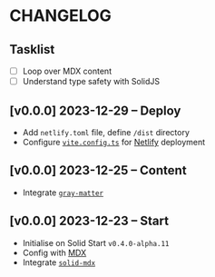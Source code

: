 # CHANGELOG

## Tasklist

- [ ] Loop over MDX content
- [ ] Understand type safety with SolidJS

## [v0.0.0] 2023-12-29 – Deploy

- Add `netlify.toml` file, define `/dist` directory
- Configure [`vite.config.ts`](https://start.solidjs.com/api/vite) for [Netlify](https://www.netlify.com/) deployment

## [v0.0.0] 2023-12-25 – Content

- Integrate [`gray-matter`](https://github.com/jonschlinkert/gray-matter/)

## [v0.0.0] 2023-12-23 – Start

- Initialise on Solid Start `v0.4.0-alpha.11`
- Config with [MDX](https://mdxjs.com/guides/gfm/)
- Integrate [`solid-mdx`](https://github.com/nksaraf/solid-mdx/)

